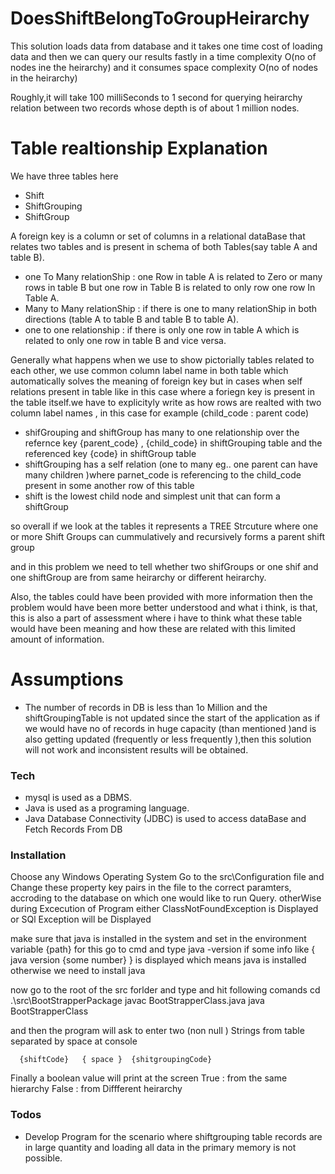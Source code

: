 # DoesShiftBelongToGroupHeirarchy
  This solution loads data from database and it takes one time cost of loading data
  and then we can query our results fastly in a time complexity O(no of nodes ine the heirarchy) and it consumes space complexity O(no of nodes in the heirarchy)
  
  Roughly,it will take 100 milliSeconds to 1 second for querying heirarchy relation between two records whose depth is of about 1 million nodes.
# Table realtionship Explanation
  We have three tables here 
  - Shift 
  -  ShiftGrouping
  -  ShiftGroup
   
   A foreign key is a column or set of columns in a relational dataBase that relates two tables and is present in  schema of both Tables(say table A and table B).
       

  - one To Many relationShip : one Row in table A is related to Zero or many rows in table B but one row in Table B  is related to only row one row In Table A.
  - Many to Many relationShip : if there is one to many relationShip in both directions (table A to table B and table B to table A).
  - one to one relationship : if there is only one row in table A which is related to  only one row in table B and vice versa.
 
  Generally what happens when we use to show pictorially tables related to each other,
  we use common column label name in both table which automatically solves the meaning of foreign key but in cases when self relations present in table like in this case where a foriegn key is present in the table itself.we have to explicityly write as how rows are realted with two column label names , in this case for example (child_code : parent code)


  -   shifGrouping and shiftGroup has many to one relationship over the refernce key
     {parent_code} , {child_code} in shiftGrouping table and the referenced key {code} in shiftGroup table
 -   shiftGrouping has a self relation (one to many eg..  one parent can have many children )where parnet_code is referencing to the child_code present in some another row of this table 
 -   shift is the lowest child node and simplest unit that can form a shiftGroup
 
so overall if we look at the tables it represents a TREE Strcuture where one or more Shift Groups can cummulatively and recursively forms a parent shift group 

and in this problem we need to tell whether two shifGroups or one shif and one shiftGroup are from same heirarchy or different heirarchy.

Also, the tables could have been provided with more information then the problem would have been more better understood and what i think, is that, this is also a part of assessment where i have to think what these table would have been meaning and how these are related with this limited amount of information.


# Assumptions

- The number of records in DB is less than 1o Million and the shiftGroupingTable is not updated since the start of the application as if we would have no of records in huge capacity (than mentioned )and is also getting updated (frequently or less frequently ),then this solution will not work and inconsistent results will be obtained.

### Tech
-  mysql is used as a DBMS.
-  Java is used as a programing language.
-  Java Database Connectivity (JDBC) is used to access dataBase and Fetch Records From DB
### Installation

Choose any Windows Operating System 
Go to the src\Configuration file and Change these property key pairs in the file to the correct paramters, accroding to the database on which one would like to run Query.
otherWise during Excecution of Program 
either ClassNotFoundException is Displayed or SQl Exception will be Displayed

make sure that java is installed in the system and set in the environment variable {path}
for this go to cmd and type 
         java -version 
if some info like { java version {some number} } is displayed which means java is installed otherwise we need to install java

now go to the root of the src forlder and type and hit following comands
        cd .\src\BootStrapperPackage
        javac BootStrapperClass.java
        java BootStrapperClass

and then the program will ask to enter two (non null ) Strings from table separated by space at console

      {shiftCode}   { space }  {shitgroupingCode}
      
Finally a boolean value will print at the screen 
True : from the same hierarchy
False : from Diffferent heirarchy

### Todos
-  Develop Program for the scenario where shiftgrouping table records are in large quantity and loading all data in the primary memory is not possible.
